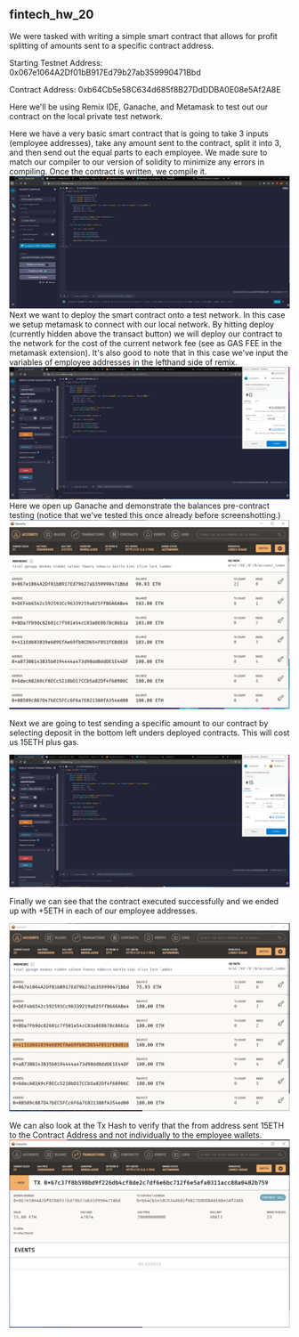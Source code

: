 ## fintech_hw_20

We were tasked with writing a simple smart contract that allows for profit splitting of amounts sent to a specific contract address. 

Starting Testnet Address: 0x067e1064A2Df01bB917Ed79b27ab359990471Bbd
<p>
Contract Address: 0xb64Cb5e58C634d685f8B27DdDDBA0E08e5Af2A8E


Here we'll be using Remix IDE, Ganache, and Metamask to test out our contract on the local private test network.

Here we have a very basic smart contract that is going to take 3 inputs (employee addresses), take any amount sent to the contract, split it into 3, and then send out the equal parts to each employee. We made sure to match our compiler to our version of solidity to minimize any errors in compiling. Once the contract is written, we compile it. 
<br>
![Screenshot1](https://github.com/MedakaRiceFish/fintech_hw_20/blob/main/Screenshots/hw20SS%20-%20updated.png)
<br>
Next we want to deploy the smart contract onto a test network. In this case we setup metamask to connect with our local network. By hitting deploy (currently hidden above the transact button) we will deploy our contract to the network for the cost of the current network fee (see as GAS FEE in the metamask extension). It's also good to note that in this case we've input the variables of employee addresses in the lefthand side of remix. 
<br>
![Screenshot2](https://github.com/MedakaRiceFish/fintech_hw_20/blob/main/Screenshots/hw20SS4%20-%20Deploying%20Contract.png)
<br>
Here we open up Ganache and demonstrate the balances pre-contract testing (notice that we've tested this once already before screenshotting.)
<br>
![Screenshot3](https://github.com/MedakaRiceFish/fintech_hw_20/blob/main/Screenshots/Hw20SS3%20-%20PreTransaction.png)

Next we are going to test sending a specific amount to our contract by selecting deposit in the bottom left unders deployed contracts. This will cost us 15ETH plus gas.

![Screenshot5](https://github.com/MedakaRiceFish/fintech_hw_20/blob/main/Screenshots/hw20SS5%20-%20Testing%20Deposit.png)

Finally we can see that the contract executed successfully and we ended up with +5ETH in each of our employee addresses. 

![Screenshot6](https://github.com/MedakaRiceFish/fintech_hw_20/blob/main/Screenshots/hw20SS6%20-%20Wallets%20After.png)

We can also look at the Tx Hash to verify that the from address sent 15ETH to the Contract Address and not individually to the employee wallets. 
![Screenshot7](https://github.com/MedakaRiceFish/fintech_hw_20/blob/main/Screenshots/hw20SS7%20-%20Tx%20Hash.png)
